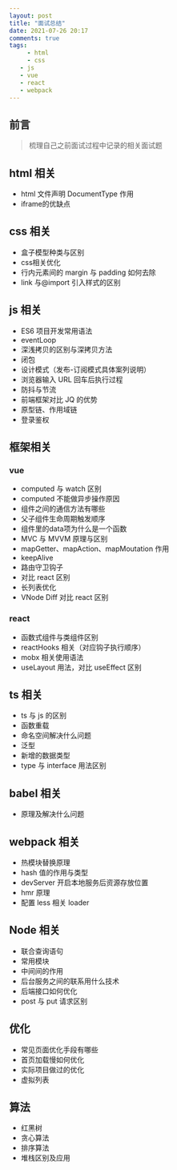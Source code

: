```yaml
---
layout: post
title: "面试总结"
date: 2021-07-26 20:17
comments: true
tags: 
	 - html
	 - css
   - js
   - vue
   - react
   - webpack
---
```


## 前言

> 梳理自己之前面试过程中记录的相关面试题

<!--more-->

## html 相关

- html 文件声明 DocumentType 作用
- iframe的优缺点

## css 相关

- 盒子模型种类与区别
- css相关优化
- 行内元素间的 margin 与 padding 如何去除
- link 与@import 引入样式的区别

## js 相关

- ES6 项目开发常用语法
- eventLoop
- 深浅拷贝的区别与深拷贝方法
- 闭包
- 设计模式（发布-订阅模式具体案列说明）
- 浏览器输入 URL 回车后执行过程
- 防抖与节流
- 前端框架对比 JQ 的优势
- 原型链、作用域链
- 登录鉴权

## 框架相关

### vue

- computed 与 watch 区别
- computed 不能做异步操作原因
- 组件之间的通信方法有哪些
- 父子组件生命周期触发顺序
- 组件里的data项为什么是一个函数
- MVC 与 MVVM 原理与区别
- mapGetter、mapAction、mapMoutation 作用
- keepAlive
- 路由守卫钩子
- 对比 react 区别
- 长列表优化
- VNode Diff 对比 react 区别

### react

- 函数式组件与类组件区别
- reactHooks 相关（对应钩子执行顺序）
- mobx 相关使用语法
- useLayout 用法，对比 useEffect 区别

## ts 相关

- ts 与 js 的区别
- 函数重载
- 命名空间解决什么问题
- 泛型
- 新增的数据类型
- type 与 interface 用法区别

## babel 相关

- 原理及解决什么问题

## webpack 相关

- 热模块替换原理
- hash 值的作用与类型
- devServer 开启本地服务后资源存放位置
- hmr 原理
- 配置 less 相关 loader

## Node 相关

- 联合查询语句
- 常用模块
- 中间间的作用
- 后台服务之间的联系用什么技术
- 后端接口如何优化
- post 与 put 请求区别

## 优化

- 常见页面优化手段有哪些
- 首页加载慢如何优化
- 实际项目做过的优化
- 虚拟列表

## 算法

- 红黑树
- 贪心算法
- 排序算法
- 堆栈区别及应用
